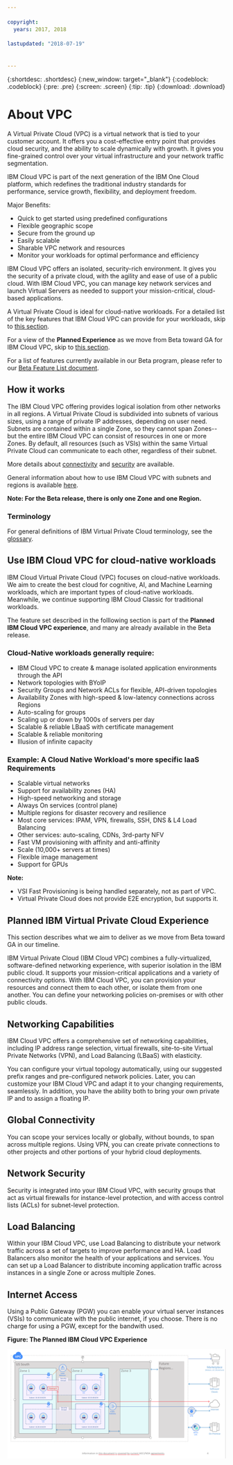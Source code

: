 ```yaml
---

copyright:
  years: 2017, 2018
  
lastupdated: "2018-07-19"


---
```


{:shortdesc: .shortdesc}
{:new_window: target="_blank"}
{:codeblock: .codeblock}
{:pre: .pre}
{:screen: .screen}
{:tip: .tip}
{:download: .download}

# About VPC

A Virtual Private Cloud (VPC) is a virtual network that is tied to your customer account. It offers you a cost-effective entry point that provides cloud security, and the ability to scale dynamically with growth. It gives you fine-grained control over your virtual infrastructure and your network traffic segmentation.

IBM Cloud VPC is part of the next generation of the IBM One Cloud platform, which redefines the traditional industry standards for performance, service growth, flexibility, and deployment freedom.

Major Benefits:

 * Quick to get started using predefined configurations
 * Flexible geographic scope
 * Secure from the ground up
 * Easily scalable
 * Sharable VPC network and resources
 * Monitor your workloads for optimal performance and efficiency

IBM Cloud VPC offers an isolated, security-rich environment. It gives you the security of a private cloud, with the agility and ease of use of a public cloud. With IBM Cloud VPC, you can manage key network services and launch Virtual Servers as needed to support your mission-critical, cloud-based applications.

A Virtual Private Cloud is ideal for cloud-native workloads. For a detailed list of the key features that IBM Cloud VPC can provide for your workloads, skip to [this section](about.html#use-ibm-cloud-vpc-for-cloud-native-workloads).

For a view of the **Planned Experience** as we move from Beta toward GA for IBM Cloud VPC, skip to [this section](about.html#planned-ibm-virtual-private-cloud-experience).

For a list of features currently available in our Beta program, please refer to our [Beta Feature List document](about-vpc-beta.html).

## How it works

The IBM Cloud VPC offering provides logical isolation from other networks in all regions. A Virtual Private Cloud is subdivided into subnets of various sizes, using a range of private IP addresses, depending on user need. Subnets are contained within a single Zone, so they cannot span Zones--but the entire IBM Cloud VPC can consist of resources in one or more Zones. By default, all resources (such as VSIs) within the same Virtual Private Cloud can communicate to each other, regardless of their subnet.

More details about [connectivity](vpc-connectivity.html) and [security](vpc-security.html) are available.

General information about how to use IBM Cloud VPC with subnets and regions is available [here](vpc-regions-and-subnets.html).

**Note: For the Beta release, there is only one Zone and one Region.**

### Terminology 
 
For general definitions of IBM Virtual Private Cloud terminology, see the [glossary](vpc-glossary.html).

## Use IBM Cloud VPC for cloud-native workloads

IBM Cloud Virtual Private Cloud (VPC) focuses on cloud-native workloads. We aim to create the best cloud for cognitive, AI, and Machine Learning workloads, which are important types of cloud-native workloads. Meanwhile, we continue supporting IBM Cloud Classic for traditional workloads.

The feature set described in the folllowing section is part of the **Planned IBM Cloud VPC experience**, and many are already available in the Beta release.

### Cloud-Native workloads generally require:

 * IBM Cloud VPC to create & manage isolated application environments through the API
 * Network topologies with BYoIP
 * Security Groups and Network ACLs for flexible, API-driven topologies
 * Availability Zones with high-speed & low-latency connections across Regions
 * Auto-scaling for groups
 * Scaling up or down by 1000s of servers per day
 * Scalable & reliable LBaaS with certificate management
 * Scalable & reliable monitoring
 * Illusion of infinite capacity 


### Example: A Cloud Native Workload's more specific IaaS Requirements

 * Scalable virtual networks
 * Support for availability zones (HA)
 * High-speed networking and storage
 * Always On services (control plane)
 * Multiple regions for disaster recovery and resilience
 * Most core services:  IPAM, VPN, firewalls, SSH, DNS & L4 Load Balancing
 * Other services: auto-scaling, CDNs, 3rd-party NFV
 * Fast VM provisioning with affinity and anti-affinity
 * Scale (10,000+ servers at times)
 * Flexible image management
 * Support for GPUs

**Note:**

 * VSI Fast Provisioning is being handled separately, not as part of VPC.  
 * Virtual Private Cloud does not provide E2E encryption, but supports it.
 
## Planned IBM Virtual Private Cloud Experience

This section describes what we aim to deliver as we move from Beta toward GA in our timeline.

IBM Virtual Private Cloud (IBM Cloud VPC) combines a fully-virtualized, software-defined networking experience, with superior isolation in the IBM public cloud. It supports your mission-critical applications and a variety of connectivity options. With IBM Cloud VPC, you can provision your resources and connect them to each other, or isolate them from one another. You can define your networking policies on-premises or with other public clouds. 

## Networking Capabilities

IBM Cloud VPC offers a comprehensive set of networking capabilities, including IP address range selection, virtual firewalls, site-to-site Virtual Private Networks (VPN), and Load Balancing (LBaaS) with elasticity.

You can configure your virtual topology automatically, using our suggested prefix ranges and pre-configured network policies. Later, you can customize your IBM Cloud VPC and adapt it to your changing requirements, seamlessly. In addition, you have the ability both to bring your own private IP and to assign a floating IP.

## Global Connectivity

You can scope your services locally or globally, without bounds, to span across multiple regions. Using VPN, you can create private connections to other projects and other portions of your hybrid cloud deployments.

## Network Security

Security is integrated into your IBM Cloud VPC, with security groups that act as virtual firewalls for instance-level protection, and with access control lists (ACLs) for subnet-level protection. 

## Load Balancing

Within your IBM Cloud VPC, use Load Balancing to distribute your network traffic across a set of targets to improve performance and HA. Load Balancers also monitor the health of your applications and services. You can set up a Load Balancer to distribute incoming application traffic across instances in a single Zone or across multiple Zones.

## Internet Access

Using a Public Gateway (PGW) you can enable your virtual server instances (VSIs) to communicate with the public internet, if you choose. There is no charge for using a PGW, except for the bandwith used.

**Figure: The Planned IBM Cloud VPC Experience**

![Planned Experience](images/planned-vpc-experience.png)
